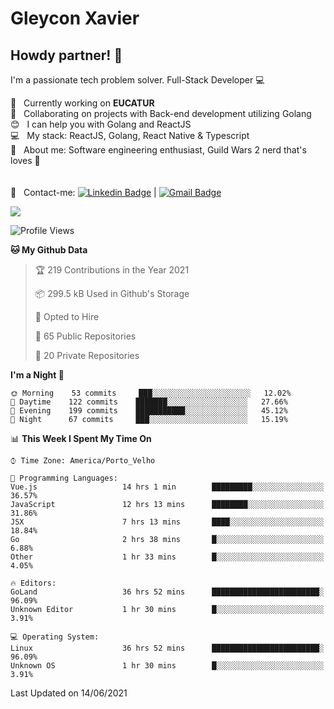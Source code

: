 # Gleycon Xavier

## Howdy partner! 👋

I'm a passionate tech problem solver.
Full-Stack Developer :computer:

 :rocket:  &nbsp; Currently working on **EUCATUR**
 <br/> :purple_heart: &nbsp; Collaborating on projects with Back-end development utilizing Golang
 <br/> :blush: &nbsp; I can help you with Golang and ReactJS
 <br/> :computer: &nbsp; My stack: ReactJS, Golang, React Native & Typescript
 <br/> 💬  &nbsp; About me: Software engineering enthusiast, Guild Wars 2 nerd that's loves :apple:
 <br/>
 <br/>
 <br/> :email: &nbsp; Contact-me: [![Linkedin Badge](https://img.shields.io/badge/-GleyconXavier-blue?style=flat-square&logo=Linkedin&logoColor=white&link=https://www.linkedin.com/in/gleyconxavier/)](https://www.linkedin.com/in/gleyconxavier/) 
| 
[![Gmail Badge](https://img.shields.io/badge/-gleyconxcarlos@gmail.com-c14438?style=flat-square&logo=Gmail&logoColor=white&link=mailto:gleyconxcarlos@gmail.com)](mailto:gleyconxcarlos@gmail.com)

![](https://komarev.com/ghpvc/?username=gleyconxavier)

<!--START_SECTION:waka-->
![Profile Views](http://img.shields.io/badge/Profile%20Views-0-blue)

**🐱 My Github Data** 

> 🏆 219 Contributions in the Year 2021
 > 
> 📦 299.5 kB Used in Github's Storage 
 > 
> 💼 Opted to Hire
 > 
> 📜 65 Public Repositories 
 > 
> 🔑 20 Private Repositories  
 > 
**I'm a Night 🦉** 

```text
🌞 Morning    53 commits     ███░░░░░░░░░░░░░░░░░░░░░░   12.02% 
🌆 Daytime    122 commits    ███████░░░░░░░░░░░░░░░░░░   27.66% 
🌃 Evening    199 commits    ███████████░░░░░░░░░░░░░░   45.12% 
🌙 Night      67 commits     ███░░░░░░░░░░░░░░░░░░░░░░   15.19%

```


📊 **This Week I Spent My Time On** 

```text
⌚︎ Time Zone: America/Porto_Velho

💬 Programming Languages: 
Vue.js                   14 hrs 1 min        █████████░░░░░░░░░░░░░░░░   36.57% 
JavaScript               12 hrs 13 mins      ████████░░░░░░░░░░░░░░░░░   31.86% 
JSX                      7 hrs 13 mins       ████░░░░░░░░░░░░░░░░░░░░░   18.84% 
Go                       2 hrs 38 mins       █░░░░░░░░░░░░░░░░░░░░░░░░   6.88% 
Other                    1 hr 33 mins        █░░░░░░░░░░░░░░░░░░░░░░░░   4.05%

🔥 Editors: 
GoLand                   36 hrs 52 mins      ████████████████████████░   96.09% 
Unknown Editor           1 hr 30 mins        █░░░░░░░░░░░░░░░░░░░░░░░░   3.91%

💻 Operating System: 
Linux                    36 hrs 52 mins      ████████████████████████░   96.09% 
Unknown OS               1 hr 30 mins        █░░░░░░░░░░░░░░░░░░░░░░░░   3.91%

```


 Last Updated on 14/06/2021
<!--END_SECTION:waka-->
